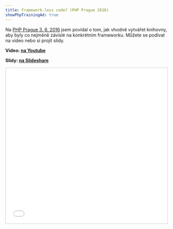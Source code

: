 ```yaml
---
title: Framework-less code? (PHP Prague 2016)
showPhpTrainingAd: true
---
```


Na [PHP Prague 3. 6. 2016](http://pehapkari.cz/konference/php-prague-2016-v-paralelnim-polis/) jsem povídal o tom, jak vhodně vytvářet knihovny, aby byly co nejméně závislé na konkrétním frameworku. Můžete se podívat na video nebo si projít slidy.


**Video: [na Youtube](https://youtu.be/r3dr_DnaTG4?t=3835)**

**Slidy: [na Slideshare](//www.slideshare.net/martinhujer/php-prague-3-6-2016-bez-zvislosti-na-frameworku)**

<iframe src="//www.slideshare.net/slideshow/embed_code/key/mXrc659HLB1sgV" width="595" height="485" frameborder="0" marginwidth="0" marginheight="0" scrolling="no" style="border:1px solid #CCC; border-width:1px; margin-bottom:5px; max-width: 100%;" allowfullscreen> </iframe>
